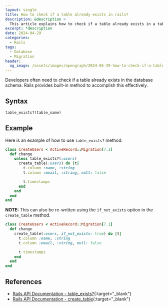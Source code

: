 ```yaml
---
layout: single
title: How to check if a table already exists in rails?
description: &description >
  This article explains how to check if a table already exists in a table in rails.
excerpt: *description
date: 2024-04-29
categories:
  - Rails
tags:
  - Database
  - Migration
header:
  og_image: /assets/images/opengraph/2024-04-29-how-to-check-if-a-table-already-exists-in-rails.png
---
```


Developers often need to check if a table already exists in the database schema.
Rails provides built-in method to accomplish this effectively.

## Syntax

```ruby
table_exists?(table_name)
```

## Example

Here is an example of how to use `table_exists?` method:

```ruby
class CreateUsers < ActiveRecord::Migration[7.1]
  def change
    unless table_exists?(:users)
      create_table(:users) do |t|
        t.column :name, :string
        t.column :email, :string, null: false

        t.timestamps
      end
    end
  end
end
```

**NOTE:** This can also be re-written using the `if_not_exists` option in the `create_table` method.

```ruby
class CreateUsers < ActiveRecord::Migration[7.1]
  def change
    create_table(:users, if_not_exists: true) do |t|
      t.column :name, :string
      t.column :email, :string, null: false

      t.timestamps
    end
  end
end
```

## References

- [Rails API Documentation - table_exists?](https://api.rubyonrails.org/classes/ActiveRecord/ConnectionAdapters/SchemaStatements.html#method-i-table_exists-3F){:target="_blank"}
- [Rails API Documentation - create_table](https://api.rubyonrails.org/classes/ActiveRecord/ConnectionAdapters/SchemaStatements.html#method-i-create_table){:target="_blank"}
